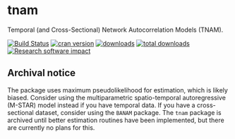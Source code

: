 # tnam

Temporal (and Cross-Sectional) Network Autocorrelation Models (TNAM).

[![Build Status](https://travis-ci.org/leifeld/tnam.svg?branch=master)](https://travis-ci.org/leifeld/tnam)
[![cran version](http://www.r-pkg.org/badges/version/tnam)](https://cran.r-project.org/package=tnam)
[![downloads](http://cranlogs.r-pkg.org/badges/tnam)](http://cranlogs.r-pkg.org/badges/tnam)
[![total downloads](http://cranlogs.r-pkg.org/badges/grand-total/tnam)](http://cranlogs.r-pkg.org/badges/grand-total/tnam)
[![Research software impact](http://depsy.org/api/package/cran/tnam/badge.svg)](http://depsy.org/package/r/tnam)

## Archival notice
The package uses maximum pseudolikelihood for estimation, which is likely biased. Consider using the multiparametric spatio-temporal autoregressive (M-STAR) model instead if you have temporal data. If you have a cross-sectional dataset, consider using the `BANAM` package. The `tnam` package is archived until better estimation routines have been implemented, but there are currently no plans for this.
